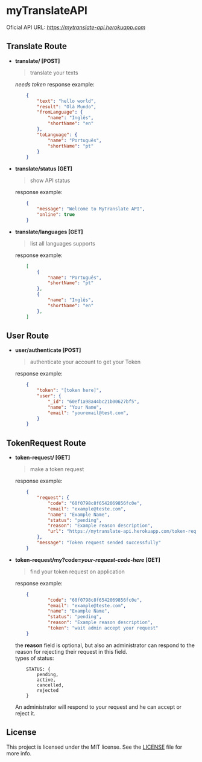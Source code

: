 # myTranslateAPI

Oficial API URL: _<https://mytranslate-api.herokuapp.com>_
## Translate Route
- **translate/ [POST]**
	> translate your texts

	_needs token_
	response example:
	```json
		{
			"text": "hello world",
			"result": "Olá Mundo",
			"fromLanguage": {
				"name": "Inglês",
				"shortName": "en"
			},
			"toLanguage": {
				"name": "Português",
				"shortName": "pt"
			}
		}
	```
- **translate/status [GET]**
	> show API status

	response example:
	```json
		{
			"message": "Welcome to MyTranslate API",
			"online": true
		}
	```
- **translate/languages [GET]**
	> list all languages supports

	response example:
	```json
		[
			{
				"name": "Português",
				"shortName": "pt"
			},
			{
				"name": "Inglês",
				"shortName": "en"
			},
		]
	```
## User Route
- **user/authenticate [POST]**
	> authenticate your account to get your Token

	response example:
	```json
		{
			"token": "[token here]",
			"user": {
				"_id": "60ef1a98a44bc21b00627bf5",
				"name": "Your Name",
				"email": "youremail@test.com",
			}
		}
	```

## TokenRequest Route
- **token-request/ [GET]**
	> make a token request

	response example:
	```json
		{
			"request": {
				"code": "60f0798c8f6542069856fc0e",
				"email": "example@teste.com",
				"name": "Example Name",
				"status": "pending",
				"reason": "Example reason description",
				"url": "https://mytranslate-api.herokuapp.com/token-request/my?code=60f0798c8f6542069856fc0e"
			},
			"message": "Token request sended successfully"
		}
	```
- **token-request/my?code=_your-request-code-here_ [GET]**
	> find your token request on application

	response example:
	```json
		{
				"code": "60f0798c8f6542069856fc0e",
				"email": "example@teste.com",
				"name": "Example Name",
				"status": "pending",
				"reason": "Example reason description",
				"token": "wait admin accept your request"
		}
	```
	the **reason** field is optional, but also an administrator can respond to the reason for rejecting their request in this field.<br>
	types of status:
	```
		STATUS: {
			pending,
			active,
			cancelled,
			rejected
		}
	```

	An administrator will respond to your request and he can accept or reject it.

## License

This project is licensed under the MIT license. See the [LICENSE](LICENSE) file for more info.